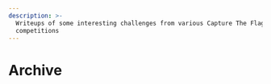 ```yaml
---
description: >-
  Writeups of some interesting challenges from various Capture The Flag (CTF)
  competitions
---
```


# Archive

